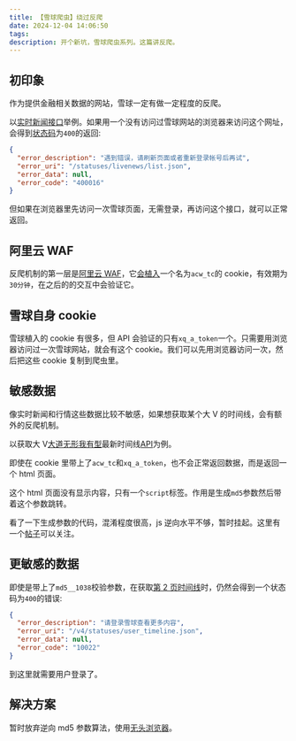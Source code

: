 ```yaml
---
title: 【雪球爬虫】绕过反爬
date: 2024-12-04 14:06:50
tags:
description: 开个新坑，雪球爬虫系列。这篇讲反爬。
---
```


## 初印象

作为提供金融相关数据的网站，雪球一定有做一定程度的反爬。

以[实时新闻接口](https://xueqiu.com/statuses/livenews/list.json)举例。如果用一个没有访问过雪球网站的浏览器来访问这个网址，会得到[状态码](https://developer.mozilla.org/zh-CN/docs/Web/HTTP/Status)为`400`的返回:

```json
{
  "error_description": "遇到错误，请刷新页面或者重新登录帐号后再试",
  "error_uri": "/statuses/livenews/list.json",
  "error_data": null,
  "error_code": "400016"
}
```

但如果在浏览器里先访问一次雪球页面，无需登录，再访问这个接口，就可以正常返回。

## 阿里云 WAF

反爬机制的第一层是[阿里云 WAF](https://help.aliyun.com/zh/waf/web-application-firewall-3-0/product-overview/what-is-waf)，它[会植入](https://help.aliyun.com/zh/waf/web-application-firewall-3-0/web-application-firewall-3-0-security-compliance-instructions#60eaa86b7ef4w)一个名为`acw_tc`的 cookie，有效期为`30分钟`，在之后的的交互中会验证它。

## 雪球自身 cookie

雪球植入的 cookie 有很多，但 API 会验证的只有`xq_a_token`一个。只需要用浏览器访问过一次雪球网站，就会有这个 cookie。我们可以先用浏览器访问一次，然后把这些 cookie 复制到爬虫里。

## 敏感数据

像实时新闻和行情这些数据比较不敏感，如果想获取某个大 V 的时间线，会有额外的反爬机制。

以获取大 V[大道无形我有型](https://xueqiu.com/u/1247347556)最新时间线[API](https://xueqiu.com/v4/statuses/user_timeline.json?user_id=1247347556)为例。

即使在 cookie 里带上了`acw_tc`和`xq_a_token`，也不会正常返回数据，而是返回一个 html 页面。

这个 html 页面没有显示内容，只有一个`script`标签。作用是生成`md5`参数然后带着这个参数跳转。

看了一下生成参数的代码，混淆程度很高，js 逆向水平不够，暂时挂起。这里有一个[帖子](https://ask.csdn.net/questions/8164591)可以关注。

## 更敏感的数据

即使是带上了`md5__1038`校验参数，在获取[第 2 页时间线](https://xueqiu.com/v4/statuses/user_timeline.json?user_id=1247347556&page=2)时，仍然会得到一个状态码为`400`的错误:

```json
{
  "error_description": "请登录雪球查看更多内容",
  "error_uri": "/v4/statuses/user_timeline.json",
  "error_data": null,
  "error_code": "10022"
}
```

到这里就需要用户登录了。

## 解决方案

暂时放弃逆向 md5 参数算法，使用[无头浏览器](https://www.bright.cn/blog/web-data/best-headless-browsers)。
